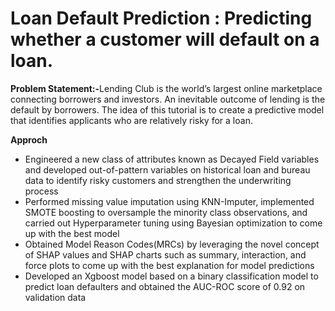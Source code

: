 <h1>Loan Default Prediction : Predicting whether a customer will default on a loan.</h1>
<b>Problem Statement:-</b>Lending Club is the world’s largest online marketplace connecting borrowers and investors. An inevitable outcome of lending is the default by borrowers. The idea of this tutorial is to create a predictive model that identifies applicants who are relatively risky for a loan.

<b>Approch</b>
<ul>
  <li>Engineered a new class of attributes known as Decayed Field variables and developed out-of-pattern variables on historical loan and bureau data to identify risky customers    and strengthen the underwriting process</li>
  <li>Performed missing value imputation using KNN-Imputer, implemented SMOTE boosting to oversample the minority class observations, and carried out Hyperparameter tuning using Bayesian optimization to come
up with the best model</li>
  
  <li>Obtained Model Reason Codes(MRCs) by leveraging the novel concept of SHAP values and SHAP charts such as summary, interaction, and force plots to come up with the best explanation for model predictions</li>
  
  <li>Developed an Xgboost model based on a binary classification model to predict loan defaulters and obtained the AUC-ROC score of 0.92 on validation data</li>

  </ul>

